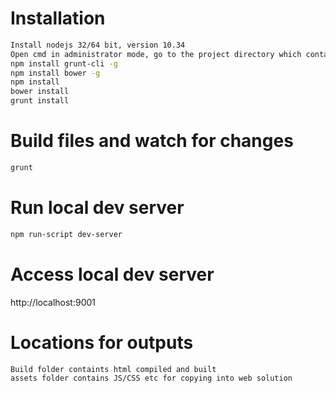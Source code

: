 # Installation

```sh
Install nodejs 32/64 bit, version 10.34
Open cmd in administrator mode, go to the project directory which contains package.json, Gruntfile.js
npm install grunt-cli -g
npm install bower -g
npm install
bower install
grunt install
```
# Build files and watch for changes 

```sh
grunt
```

# Run local dev server
```sh
npm run-script dev-server
```
# Access local dev server

http://localhost:9001

# Locations for outputs
```sh
Build folder containts html compiled and built
assets folder contains JS/CSS etc for copying into web solution
```
